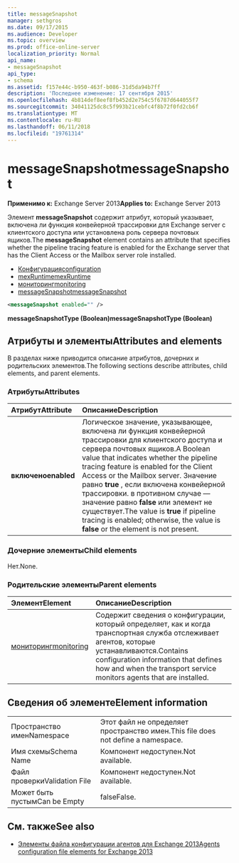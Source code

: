 ```yaml
---
title: messageSnapshot
manager: sethgros
ms.date: 09/17/2015
ms.audience: Developer
ms.topic: overview
ms.prod: office-online-server
localization_priority: Normal
api_name:
- messageSnapshot
api_type:
- schema
ms.assetid: f157e44c-b950-463f-b086-31d5da94b7ff
description: 'Последнее изменение: 17 сентября 2015'
ms.openlocfilehash: 4b814def8eef8fb452d2e754c5f6787d644055f7
ms.sourcegitcommit: 34041125dc8c5f993b21cebfc4f8b72f0fd2cb6f
ms.translationtype: MT
ms.contentlocale: ru-RU
ms.lasthandoff: 06/11/2018
ms.locfileid: "19761314"
---
```

# <a name="messagesnapshot"></a><span data-ttu-id="0ebf1-103">messageSnapshot</span><span class="sxs-lookup"><span data-stu-id="0ebf1-103">messageSnapshot</span></span>

<span data-ttu-id="0ebf1-104">**Применимо к:** Exchange Server 2013</span><span class="sxs-lookup"><span data-stu-id="0ebf1-104">**Applies to:** Exchange Server 2013</span></span>
  
<span data-ttu-id="0ebf1-105">Элемент **messageSnapshot** содержит атрибут, который указывает, включена ли функция конвейерной трассировки для Exchange server с клиентского доступа или установлена роль сервера почтовых ящиков.</span><span class="sxs-lookup"><span data-stu-id="0ebf1-105">The **messageSnapshot** element contains an attribute that specifies whether the pipeline tracing feature is enabled for the Exchange server that has the Client Access or the Mailbox server role installed.</span></span> 
  
- [<span data-ttu-id="0ebf1-106">Конфигурация</span><span class="sxs-lookup"><span data-stu-id="0ebf1-106">configuration</span></span>](configuration.md)  
- [<span data-ttu-id="0ebf1-107">mexRuntime</span><span class="sxs-lookup"><span data-stu-id="0ebf1-107">mexRuntime</span></span>](mexruntime.md) 
- [<span data-ttu-id="0ebf1-108">мониторинг</span><span class="sxs-lookup"><span data-stu-id="0ebf1-108">monitoring</span></span>](monitoring.md) 
- [<span data-ttu-id="0ebf1-109">messageSnapshot</span><span class="sxs-lookup"><span data-stu-id="0ebf1-109">messageSnapshot</span></span>](messagesnapshot.md)
  
```XML
<messageSnapshot enabled="" />
```

<span data-ttu-id="0ebf1-110">**messageSnapshotType (Boolean)**</span><span class="sxs-lookup"><span data-stu-id="0ebf1-110">**messageSnapshotType (Boolean)**</span></span>

## <a name="attributes-and-elements"></a><span data-ttu-id="0ebf1-111">Атрибуты и элементы</span><span class="sxs-lookup"><span data-stu-id="0ebf1-111">Attributes and elements</span></span>

<span data-ttu-id="0ebf1-112">В разделах ниже приводится описание атрибутов, дочерних и родительских элементов.</span><span class="sxs-lookup"><span data-stu-id="0ebf1-112">The following sections describe attributes, child elements, and parent elements.</span></span>
  
### <a name="attributes"></a><span data-ttu-id="0ebf1-113">Атрибуты</span><span class="sxs-lookup"><span data-stu-id="0ebf1-113">Attributes</span></span>

|<span data-ttu-id="0ebf1-114">**Атрибут**</span><span class="sxs-lookup"><span data-stu-id="0ebf1-114">**Attribute**</span></span>|<span data-ttu-id="0ebf1-115">**Описание**</span><span class="sxs-lookup"><span data-stu-id="0ebf1-115">**Description**</span></span>|
|:-----|:-----|
|<span data-ttu-id="0ebf1-116">**включено**</span><span class="sxs-lookup"><span data-stu-id="0ebf1-116">**enabled**</span></span> <br/> |<span data-ttu-id="0ebf1-117">Логическое значение, указывающее, включена ли функция конвейерной трассировки для клиентского доступа и сервера почтовых ящиков.</span><span class="sxs-lookup"><span data-stu-id="0ebf1-117">A Boolean value that indicates whether the pipeline tracing feature is enabled for the Client Access or the Mailbox server.</span></span> <span data-ttu-id="0ebf1-118">Значение равно **true** , если включена конвейерной трассировки. в противном случае — значение равно **false** или элемент не существует.</span><span class="sxs-lookup"><span data-stu-id="0ebf1-118">The value is **true** if pipeline tracing is enabled; otherwise, the value is **false** or the element is not present.</span></span>  <br/> |
   
### <a name="child-elements"></a><span data-ttu-id="0ebf1-119">Дочерние элементы</span><span class="sxs-lookup"><span data-stu-id="0ebf1-119">Child elements</span></span>

<span data-ttu-id="0ebf1-120">Нет.</span><span class="sxs-lookup"><span data-stu-id="0ebf1-120">None.</span></span>
  
### <a name="parent-elements"></a><span data-ttu-id="0ebf1-121">Родительские элементы</span><span class="sxs-lookup"><span data-stu-id="0ebf1-121">Parent elements</span></span>

|<span data-ttu-id="0ebf1-122">**Элемент**</span><span class="sxs-lookup"><span data-stu-id="0ebf1-122">**Element**</span></span>|<span data-ttu-id="0ebf1-123">**Описание**</span><span class="sxs-lookup"><span data-stu-id="0ebf1-123">**Description**</span></span>|
|:-----|:-----|
|[<span data-ttu-id="0ebf1-124">мониторинг</span><span class="sxs-lookup"><span data-stu-id="0ebf1-124">monitoring</span></span>](monitoring.md) <br/> |<span data-ttu-id="0ebf1-125">Содержит сведения о конфигурации, который определяет, как и когда транспортная служба отслеживает агентов, которые устанавливаются.</span><span class="sxs-lookup"><span data-stu-id="0ebf1-125">Contains configuration information that defines how and when the transport service monitors agents that are installed.</span></span>  <br/> |
   
## <a name="element-information"></a><span data-ttu-id="0ebf1-126">Сведения об элементе</span><span class="sxs-lookup"><span data-stu-id="0ebf1-126">Element information</span></span>

|||
|:-----|:-----|
|<span data-ttu-id="0ebf1-127">Пространство имен</span><span class="sxs-lookup"><span data-stu-id="0ebf1-127">Namespace</span></span>  <br/> |<span data-ttu-id="0ebf1-128">Этот файл не определяет пространство имен.</span><span class="sxs-lookup"><span data-stu-id="0ebf1-128">This file does not define a namespace.</span></span>  <br/> |
|<span data-ttu-id="0ebf1-129">Имя схемы</span><span class="sxs-lookup"><span data-stu-id="0ebf1-129">Schema Name</span></span>  <br/> |<span data-ttu-id="0ebf1-130">Компонент недоступен.</span><span class="sxs-lookup"><span data-stu-id="0ebf1-130">Not available.</span></span>  <br/> |
|<span data-ttu-id="0ebf1-131">Файл проверки</span><span class="sxs-lookup"><span data-stu-id="0ebf1-131">Validation File</span></span>  <br/> |<span data-ttu-id="0ebf1-132">Компонент недоступен.</span><span class="sxs-lookup"><span data-stu-id="0ebf1-132">Not available.</span></span>  <br/> |
|<span data-ttu-id="0ebf1-133">Может быть пустым</span><span class="sxs-lookup"><span data-stu-id="0ebf1-133">Can be Empty</span></span>  <br/> |<span data-ttu-id="0ebf1-134">false</span><span class="sxs-lookup"><span data-stu-id="0ebf1-134">False.</span></span>  <br/> |
   
## <a name="see-also"></a><span data-ttu-id="0ebf1-135">См. также</span><span class="sxs-lookup"><span data-stu-id="0ebf1-135">See also</span></span>

- [<span data-ttu-id="0ebf1-136">Элементы файла конфигурации агентов для Exchange 2013</span><span class="sxs-lookup"><span data-stu-id="0ebf1-136">Agents configuration file elements for Exchange 2013</span></span>](agents-configuration-file-elements-for-exchange-2013.md)

